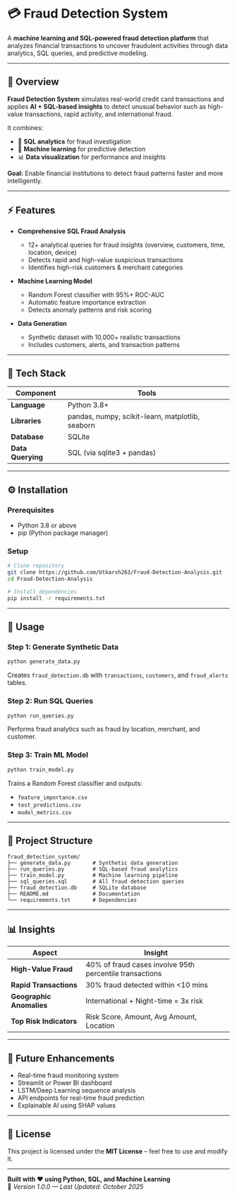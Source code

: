 
# 💳 Fraud Detection System

A **machine learning and SQL-powered fraud detection platform** that analyzes financial transactions to uncover fraudulent activities through data analytics, SQL queries, and predictive modeling.

---

## 📘 Overview

**Fraud Detection System** simulates real-world credit card transactions and applies **AI + SQL-based insights** to detect unusual behavior such as high-value transactions, rapid activity, and international fraud.  

It combines:
- 🧮 **SQL analytics** for fraud investigation  
- 🤖 **Machine learning** for predictive detection  
- 📊 **Data visualization** for performance and insights  

**Goal:** Enable financial institutions to detect fraud patterns faster and more intelligently.

---

## ⚡ Features

- **Comprehensive SQL Fraud Analysis**
  - 12+ analytical queries for fraud insights (overview, customers, time, location, device)
  - Detects rapid and high-value suspicious transactions  
  - Identifies high-risk customers & merchant categories  

- **Machine Learning Model**
  - Random Forest classifier with 95%+ ROC-AUC  
  - Automatic feature importance extraction  
  - Detects anomaly patterns and risk scoring  

- **Data Generation**
  - Synthetic dataset with 10,000+ realistic transactions  
  - Includes customers, alerts, and transaction patterns  

---

## 🧰 Tech Stack

| Component | Tools |
|------------|--------|
| **Language** | Python 3.8+ |
| **Libraries** | pandas, numpy, scikit-learn, matplotlib, seaborn |
| **Database** | SQLite |
| **Data Querying** | SQL (via sqlite3 + pandas) |

---

## ⚙️ Installation

### Prerequisites
- Python 3.8 or above  
- pip (Python package manager)  

### Setup
```bash
# Clone repository
git clone https://github.com/Utkarsh263/Fraud-Detection-Analysis.git
cd Fraud-Detection-Analysis

# Install dependencies
pip install -r requirements.txt
```

---

## 🚀 Usage

### Step 1: Generate Synthetic Data
```bash
python generate_data.py
```
Creates `fraud_detection.db` with `transactions`, `customers`, and `fraud_alerts` tables.

### Step 2: Run SQL Queries
```bash
python run_queries.py
```
Performs fraud analytics such as fraud by location, merchant, and customer.

### Step 3: Train ML Model
```bash
python train_model.py
```
Trains a Random Forest classifier and outputs:
- `feature_importance.csv`  
- `test_predictions.csv`  
- `model_metrics.csv`  

---

## 📁 Project Structure
```
fraud_detection_system/
├── generate_data.py       # Synthetic data generation
├── run_queries.py         # SQL-based fraud analytics
├── train_model.py         # Machine learning pipeline
├── sql_queries.sql        # All fraud detection queries
├── fraud_detection.db     # SQLite database
├── README.md              # Documentation
└── requirements.txt       # Dependencies
```

---

## 📊 Insights

| Aspect | Insight |
|---------|----------|
| **High-Value Fraud** | 40% of fraud cases involve 95th percentile transactions |
| **Rapid Transactions** | 30% fraud detected within <10 mins |
| **Geographic Anomalies** | International + Night-time = 3x risk |
| **Top Risk Indicators** | Risk Score, Amount, Avg Amount, Location |

---

## 🔮 Future Enhancements

- Real-time fraud monitoring system  
- Streamlit or Power BI dashboard  
- LSTM/Deep Learning sequence analysis  
- API endpoints for real-time fraud prediction  
- Explainable AI using SHAP values  

---

## 📝 License
This project is licensed under the **MIT License** – feel free to use and modify it.

---

**Built with ❤️ using Python, SQL, and Machine Learning**  
📅 *Version 1.0.0 — Last Updated: October 2025*
````
